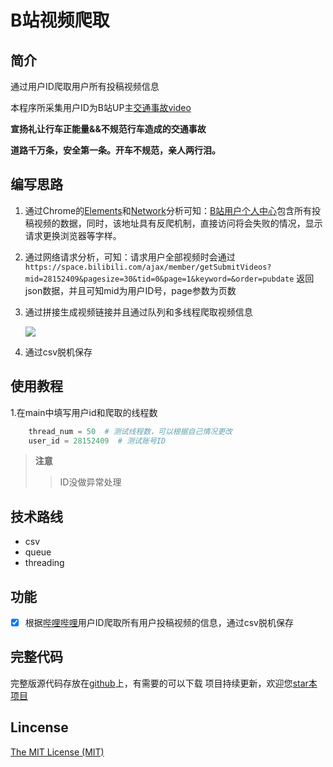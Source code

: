 # B站视频爬取

## 简介
通过用户ID爬取用户所有投稿视频信息

本程序所采集用户ID为B站UP主[交通事故video](https://space.bilibili.com/28152409/video) 

**宣扬礼让行车正能量&&不规范行车造成的交通事故**

**道路千万条，安全第一条。开车不规范，亲人两行泪。**


## 编写思路
1. 通过Chrome的[Elements](https://developers.google.com/web/tools/chrome-devtools/css/)和[Network](https://developers.google.com/web/tools/chrome-devtools/network/)分析可知：[B站用户个人中心](https://space.bilibili.com/28152409/video)包含所有投稿视频的数据，同时，该地址具有反爬机制，直接访问将会失败的情况，显示请求更换浏览器等字样。

2. 通过网络请求分析，可知：请求用户全部视频时会通过
```https://space.bilibili.com/ajax/member/getSubmitVideos?mid=28152409&pagesize=30&tid=0&page=1&keyword=&order=pubdate```
   返回json数据，并且可知mid为用户ID号，page参数为页数
3. 通过拼接生成视频链接并且通过队列和多线程爬取视频信息

   ![](./images/page_queue.bmp)

4. 通过csv脱机保存

   
## 使用教程
1.在main中填写用户id和爬取的线程数

```python
    thread_num = 50  # 测试线程数，可以根据自己情况更改
    user_id = 28152409  # 测试账号ID
```

>**注意**
>
>>ID没做异常处理



## 技术路线

* csv
* queue
* threading



## 功能

* [x] 根据[哔哩哔哩](https://www.bilibili.com/)用户ID爬取所有用户投稿视频的信息，通过csv脱机保存




## 完整代码
完整版源代码存放在[github](https://github.com/Bqrookie/project)上，有需要的可以下载
项目持续更新，欢迎您[star本项目](https://github.com/Bqrookie/project)

## Lincense
 [The MIT License (MIT)](http://opensource.org/licenses/MIT)

